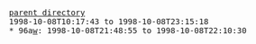 <pre>
  <a href="/">parent directory</a>
  1998-10-08T10:17:43 to 1998-10-08T23:15:18
  * 96a<a href="w">w</a>: 1998-10-08T21:48:55 to 1998-10-08T22:10:30
</pre>
